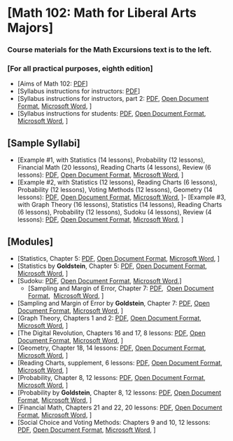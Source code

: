 # [Math 102: Math for Liberal Arts Majors]

### Course materials for the Math Excursions text is to the left.

### [For all practical purposes, eighth edition]

-   [Aims of Math 102:
    [PDF](http://www.math.csi.cuny.edu/~obryant/Professor/UniversityLife/MTH102Syllabus/Backbone.OBryant.pdf)]
-   [Syllabus instructions for instructors:
    [PDF](http://www.math.csi.cuny.edu/~obryant/Professor/UniversityLife/MTH102Syllabus/InstructorSyllabus.OBryant.pdf)]
-   [Syllabus instructions for instructors, part 2:
    [PDF](http://www.math.csi.cuny.edu/~obryant/Professor/UniversityLife/MTH102Syllabus/Module.Syllabus.Instructors.OBryant.pdf),
    [Open Document
    Format](http://www.math.csi.cuny.edu/~obryant/Professor/UniversityLife/MTH102Syllabus/Module.Syllabus.Instructors.OBryant.odt),
    [Microsoft
    Word](http://www.math.csi.cuny.edu/~obryant/Professor/UniversityLife/MTH102Syllabus/Module.Syllabus.Instructors.OBryant.doc),
    ]
-   [Syllabus instructions for students:
    [PDF](http://www.math.csi.cuny.edu/~obryant/Professor/UniversityLife/MTH102Syllabus/Module.Syllabus.Students.OBryant.pdf),
    [Open Document
    Format](http://www.math.csi.cuny.edu/~obryant/Professor/UniversityLife/MTH102Syllabus/Module.Syllabus.Students.OBryant.odt),
    [Microsoft
    Word](http://www.math.csi.cuny.edu/~obryant/Professor/UniversityLife/MTH102Syllabus/Module.Syllabus.Students.OBryant.doc),
    ]

## [Sample Syllabi]

-   [Example \#1, with Statistics (14 lessons), Probability (12
    lessons), Financial Math (20 lessons), Reading Charts (4 lessons),
    Review (6
    lessons): [PDF](http://www.math.csi.cuny.edu/~obryant/Professor/UniversityLife/MTH102Syllabus/Syllabus.1.OBryant.pdf),
    [Open Document
    Format](http://www.math.csi.cuny.edu/~obryant/Professor/UniversityLife/MTH102Syllabus/Syllabus.1.OBryant.odt),
    [Microsoft
    Word](http://www.math.csi.cuny.edu/~obryant/Professor/UniversityLife/MTH102Syllabus/Syllabus.1.OBryant.doc), ]
-   [Example \#2, with Statistics (12 lessons), Reading Charts (6
    lessons), Probability (12 lessons), Voting Methods (12 lessons),
    Geometry (14
    lessons): [PDF](http://www.math.csi.cuny.edu/~obryant/Professor/UniversityLife/MTH102Syllabus/Syllabus.2.OBryant.pdf),
    [Open Document
    Format](http://www.math.csi.cuny.edu/~obryant/Professor/UniversityLife/MTH102Syllabus/Syllabus.2.OBryant.odt),
    [Microsoft
    Word](http://www.math.csi.cuny.edu/~obryant/Professor/UniversityLife/MTH102Syllabus/Syllabus.2.OBryant.doc), ]-   [Example \#3, with Graph Theory (16 lessons), Statistics (14
    lessons), Reading Charts (6 lessons), Probability (12 lessons),
    Sudoku (4 lessons), Review (4 lessons):
    [PDF](http://www.math.csi.cuny.edu/~obryant/Professor/UniversityLife/MTH102Syllabus/Syllabus.3.OBryant.pdf),
    [Open Document
    Format](http://www.math.csi.cuny.edu/~obryant/Professor/UniversityLife/MTH102Syllabus/Syllabus.3.OBryant.odt),
    [Microsoft
    Word](http://www.math.csi.cuny.edu/~obryant/Professor/UniversityLife/MTH102Syllabus/Syllabus.3.OBryant.doc),
    ]
## [Modules]

-   [Statistics, Chapter
    5: [PDF](http://www.math.csi.cuny.edu/~obryant/Professor/UniversityLife/MTH102Syllabus/Module.Statistics.OBryant.pdf),
    [Open Document
    Format](http://www.math.csi.cuny.edu/~obryant/Professor/UniversityLife/MTH102Syllabus/Module.Statistics.OBryant.odt),
    [Microsoft
    Word](http://www.math.csi.cuny.edu/~obryant/Professor/UniversityLife/MTH102Syllabus/Module.Statistics.OBryant.doc), ]
-   [Statistics by **Goldstein**, Chapter
    5: [PDF](http://www.math.csi.cuny.edu/~obryant/Professor/UniversityLife/MTH102Syllabus/Module.Statistics.Goldstein.pdf),
    [Open Document
    Format](http://www.math.csi.cuny.edu/~obryant/Professor/UniversityLife/MTH102Syllabus/Module.Statistics.Goldstein.odt),
    [Microsoft
    Word](http://www.math.csi.cuny.edu/~obryant/Professor/UniversityLife/MTH102Syllabus/Module.Statistics.Goldstein.doc), ]
-   [Sudoku: [PDF](http://www.math.csi.cuny.edu/~obryant/Professor/UniversityLife/MTH102Syllabus/Module.Sudoku.OBryant.pdf),
    [Open Document
    Format](http://www.math.csi.cuny.edu/~obryant/Professor/UniversityLife/MTH102Syllabus/Module.Sudoku.OBryant.odt),
    [Microsoft
    Word](http://www.math.csi.cuny.edu/~obryant/Professor/UniversityLife/MTH102Syllabus/Module.Sudoku.OBryant.doc),]
	-   [Sampling and Margin of Error, Chapter 7:
    [PDF](http://www.math.csi.cuny.edu/~obryant/Professor/UniversityLife/MTH102Syllabus/Module.Sampling.OBryant.pdf), 
    [Open Document
    Format](http://www.math.csi.cuny.edu/~obryant/Professor/UniversityLife/MTH102Syllabus/Module.Sampling.OBryant.odt), 
    [Microsoft
    Word](http://www.math.csi.cuny.edu/~obryant/Professor/UniversityLife/MTH102Syllabus/Module.Sampling.OBryant.doc), ]
-   [Sampling and Margin of Error by **Goldstein**, Chapter
    7: [PDF](http://www.math.csi.cuny.edu/~obryant/Professor/UniversityLife/MTH102Syllabus/Module.Sampling.Goldstein.pdf),
    [Open Document
    Format](http://www.math.csi.cuny.edu/~obryant/Professor/UniversityLife/MTH102Syllabus/Module.Sampling.Goldstein.odt),
    [Microsoft
    Word](http://www.math.csi.cuny.edu/~obryant/Professor/UniversityLife/MTH102Syllabus/Module.Sampling.Goldstein.doc), ]
-   [Graph Theory, Chapters 1 and
    2: [PDF](http://www.math.csi.cuny.edu/~obryant/Professor/UniversityLife/MTH102Syllabus/Module.GraphTheory.OBryant.pdf),
    [Open Document
    Format](http://www.math.csi.cuny.edu/~obryant/Professor/UniversityLife/MTH102Syllabus/Module.GraphTheory.OBryant.odt),
    [Microsoft
    Word](http://www.math.csi.cuny.edu/~obryant/Professor/UniversityLife/MTH102Syllabus/Module.GraphTheory.OBryant.doc), ]
-   [The Digital Revolution, Chapters 16 and 17, 8
    lessons: [PDF](http://www.math.csi.cuny.edu/~obryant/Professor/UniversityLife/MTH102Syllabus/Module.Digital.OBryant.pdf),
    [Open Document
    Format](http://www.math.csi.cuny.edu/~obryant/Professor/UniversityLife/MTH102Syllabus/Module.Digital.OBryant.odt),
    [Microsoft
    Word](http://www.math.csi.cuny.edu/~obryant/Professor/UniversityLife/MTH102Syllabus/Module.Digital.OBryant.doc), ]
-   [Geometry, Chapter 18, 14
    lessons: [PDF](http://www.math.csi.cuny.edu/~obryant/Professor/UniversityLife/MTH102Syllabus/Module.Geometry.OBryant.pdf),
    [Open Document
    Format](http://www.math.csi.cuny.edu/~obryant/Professor/UniversityLife/MTH102Syllabus/Module.Geometry.OBryant.odt),
    [Microsoft
    Word](http://www.math.csi.cuny.edu/~obryant/Professor/UniversityLife/MTH102Syllabus/Module.Geometry.OBryant.doc), ]
-   [Reading Charts, supplement, 6
    lessons: [PDF](http://www.math.csi.cuny.edu/~obryant/Professor/UniversityLife/MTH102Syllabus/Module.Graphs.OBryant.pdf),
    [Open Document
    Format](http://www.math.csi.cuny.edu/~obryant/Professor/UniversityLife/MTH102Syllabus/Module.Graphs.OBryant.odt),
    [Microsoft
    Word](http://www.math.csi.cuny.edu/~obryant/Professor/UniversityLife/MTH102Syllabus/Module.Graphs.OBryant.doc), ]
-   [Probability, Chapter 8, 12
    lessons: [PDF](http://www.math.csi.cuny.edu/~obryant/Professor/UniversityLife/MTH102Syllabus/Module.Probability.OBryant.pdf),
    [Open Document
    Format](http://www.math.csi.cuny.edu/~obryant/Professor/UniversityLife/MTH102Syllabus/Module.Probability.OBryant.odt),
    [Microsoft
    Word](http://www.math.csi.cuny.edu/~obryant/Professor/UniversityLife/MTH102Syllabus/Module.Probability.OBryant.doc), ]
-   [Probability by **Goldstein**, Chapter 8, 12 lessons:
    [PDF](http://www.math.csi.cuny.edu/~obryant/Professor/UniversityLife/MTH102Syllabus/Module.Probability.Goldstein.pdf),
    [Open Document
    Format](http://www.math.csi.cuny.edu/~obryant/Professor/UniversityLife/MTH102Syllabus/Module.Probability.Goldstein.odt),
    [Microsoft
    Word](http://www.math.csi.cuny.edu/~obryant/Professor/UniversityLife/MTH102Syllabus/Module.Probability.Goldstein.doc),
    ]
-   [Financial Math, Chapters 21 and 22, 20
    lessons: [PDF](http://www.math.csi.cuny.edu/~obryant/Professor/UniversityLife/MTH102Syllabus/Module.FinancialMath.OBryant.pdf),
    [Open Document
    Format](http://www.math.csi.cuny.edu/~obryant/Professor/UniversityLife/MTH102Syllabus/Module.FinancialMath.OBryant.odt),
    [Microsoft
    Word](http://www.math.csi.cuny.edu/~obryant/Professor/UniversityLife/MTH102Syllabus/Module.FinancialMath.OBryant.doc), ]
-   [Social Choice and Voting Methods: Chapters 9 and 10, 12 lessons:
    [PDF](http://www.math.csi.cuny.edu/~obryant/Professor/UniversityLife/MTH102Syllabus/Module.Voting.OBryant.pdf), [Open
    Document
    Format](http://www.math.csi.cuny.edu/~obryant/Professor/UniversityLife/MTH102Syllabus/Module.Voting.OBryant.odt),
    [Microsoft
    Word](http://www.math.csi.cuny.edu/~obryant/Professor/UniversityLife/MTH102Syllabus/Module.Voting.OBryant.doc),
    ]
